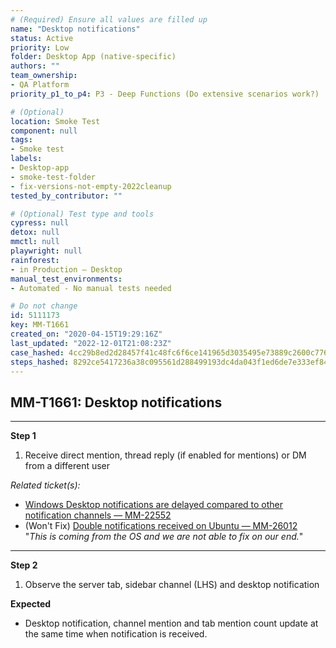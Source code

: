 ```yaml
---
# (Required) Ensure all values are filled up
name: "Desktop notifications"
status: Active
priority: Low
folder: Desktop App (native-specific)
authors: ""
team_ownership: 
- QA Platform
priority_p1_to_p4: P3 - Deep Functions (Do extensive scenarios work?)

# (Optional)
location: Smoke Test
component: null
tags:
- Smoke test
labels: 
- Desktop-app
- smoke-test-folder
- fix-versions-not-empty-2022cleanup
tested_by_contributor: ""

# (Optional) Test type and tools
cypress: null
detox: null
mmctl: null
playwright: null
rainforest: 
- in Production — Desktop
manual_test_environments:
- Automated - No manual tests needed

# Do not change
id: 5111173
key: MM-T1661
created_on: "2020-04-15T19:29:16Z"
last_updated: "2022-12-01T21:08:23Z"
case_hashed: 4cc29b8ed2d28457f41c48fc6f6ce141965d3035495e73889c2600c7760e4c0617f98b7052bf5191bfc75aa795411f0c
steps_hashed: 8292ce5417236a38c095561d288499193dc4da043f1ed6de7e333ef84e691202316ebbe6c63cbe32c180daa7f2aff9e8
---
```


<!-- (Auto-generated) Based on frontmatter's "key" and "name" -->

## MM-T1661: Desktop notifications

---

**Step 1**

1. Receive direct mention, thread reply (if enabled for mentions) or DM from a different user

_Related ticket(s):_

- [Windows Desktop notifications are delayed compared to other notification channels — MM-22552](https://mattermost.atlassian.net/browse/MM-22552)
- (Won't Fix) [Double notifications received on Ubuntu — MM-26012](https://mattermost.atlassian.net/browse/MM-26012)\
  "_This is coming from the OS and we are not able to fix on our end._"

---

**Step 2**

1. Observe the server tab, sidebar channel (LHS) and desktop notification

**Expected**

- Desktop notification, channel mention and tab mention count update at the same time when notification is received.
